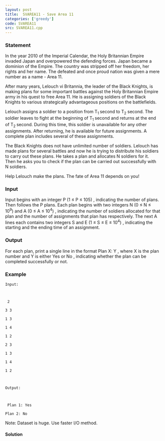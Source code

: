 ```yaml
---
layout: post
title:  SVAREA11 - Save Area 11
categories: ['greedy']
code: SVAREA11
src: SVAREA11.cpp
---
```


### **Statement**

In the year 2010 of the Imperial Calendar, the Holy Britannian Empire invaded
Japan and overpowered the defending forces. Japan became a dominion of the
Empire. The country was stripped off her freedom, her rights and her name. The
defeated and once proud nation was given a mere number as a name - Area 11.

After many years, Lelouch vi Britannia, the leader of the Black Knights, is
making plans for some important battles against the Holy Britannian Empire
army in his quest to free Area 11. He is assigning soldiers of the Black
Knights to various strategically advantageous positions on the battlefields.

Lelouch assigns a soldier to a position from T<sub>1 </sub>second to
T<sub>2</sub> second. The soldier leaves to fight at the beginning of
T<sub>1 </sub>second and returns at the end of T<sub>2 </sub>second.
During this time, this soldier is unavailable for any other assignments. After
returning, he is available for future assignments. A complete plan includes
several of these assignments.

The Black Knights does not have unlimited number of soldiers. Lelouch has made
plans for several battles and now he is trying to distribute his soldiers to
carry out these plans. He takes a plan and allocates N soldiers for it.
Then he asks you to check if the plan can be carried out successfully with N
soldiers.

Help Lelouch make the plans. The fate of Area 11 depends on you!

### Input

Input begins with an integer P (1 ≤ P ≤ 105) , indicating the number
of plans. Then follows the P plans. Each plan begins with two integers N (0
≤ N ≤ 10<sup>9</sup>)  and A (0 ≤ A ≤ 10<sup>4</sup>) ,
 indicating the number of soldiers allocated for that plan and the number
of assignments that plan has respectively. The next A lines each contains two
integers S and E (1 ≤ S ≤ E ≤ 10<sup>4</sup>) , indicating the
starting and the ending time of an assignment.

### Output

For each plan, print a single line in the format Plan X: Y , where X is
the plan number and Y is either Yes or No , indicating whether the
plan can be completed successfully or not.

### Example

    
    
    Input:
    
    
     2
    
    3 3
    
    1 3
    
    1 4
    
    1 2
    
    2 3
    
    1 3
    
    1 4
    
    1 2
    
    Output:
    
    
     Plan 1: Yes
    
    Plan 2: No

Note: Dataset is huge. Use faster I/O method.



#### **Solution**



